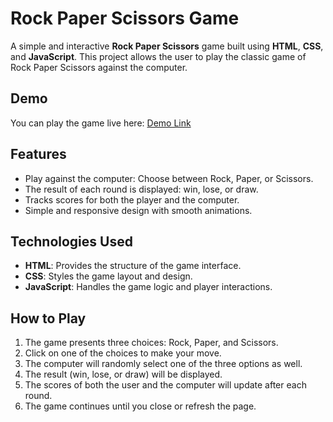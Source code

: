 # Rock Paper Scissors Game

A simple and interactive **Rock Paper Scissors** game built using **HTML**, **CSS**, and **JavaScript**. This project allows the user to play the classic game of Rock Paper Scissors against the computer.

## Demo

You can play the game live here: [Demo Link](https://yourdemo.com)

## Features

- Play against the computer: Choose between Rock, Paper, or Scissors.
- The result of each round is displayed: win, lose, or draw.
- Tracks scores for both the player and the computer.
- Simple and responsive design with smooth animations.

## Technologies Used

- **HTML**: Provides the structure of the game interface.
- **CSS**: Styles the game layout and design.
- **JavaScript**: Handles the game logic and player interactions.

## How to Play

1. The game presents three choices: Rock, Paper, and Scissors.
2. Click on one of the choices to make your move.
3. The computer will randomly select one of the three options as well.
4. The result (win, lose, or draw) will be displayed.
5. The scores of both the user and the computer will update after each round.
6. The game continues until you close or refresh the page.

